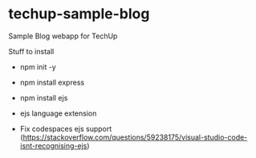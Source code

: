 # techup-sample-blog
Sample Blog webapp for TechUp


Stuff to install
- npm init -y
- npm install express
- npm install ejs

- ejs language extension
- Fix codespaces ejs support (https://stackoverflow.com/questions/59238175/visual-studio-code-isnt-recognising-ejs)